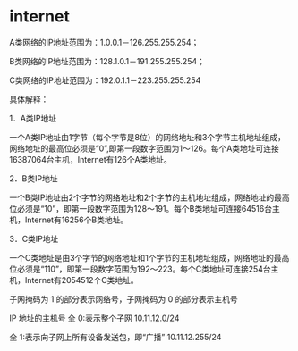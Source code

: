 # internet

A类网络的IP地址范围为：1.0.0.1－126.255.255.254；  

B类网络的IP地址范围为：128.1.0.1－191.255.255.254；  

C类网络的IP地址范围为：192.0.1.1－223.255.255.254  

具体解释： 

1．A类IP地址  

一个A类IP地址由1字节（每个字节是8位）的网络地址和3个字节主机地址组成，网络地址的最高位必须是“0”,即第一段数字范围为1～126。每个A类地址可连接16387064台主机，Internet有126个A类地址。  

2．B类IP地址  

一个B类IP地址由2个字节的网络地址和2个字节的主机地址组成，网络地址的最高位必须是“10”，即第一段数字范围为128～191。每个B类地址可连接64516台主机，Internet有16256个B类地址。  

3．C类IP地址  

一个C类地址是由3个字节的网络地址和1个字节的主机地址组成，网络地址的最高位必须是“110”，即第一段数字范围为192～223。每个C类地址可连接254台主机，Internet有2054512个C类地址。



子网掩码为 1 的部分表示网络号，子网掩码为 0 的部分表示主机号

IP 地址的主机号
全 0:表示整个子网
10.11.12.0/24

全 1:表示向子网上所有设备发送包，即“广播”
10.11.12.255/24
